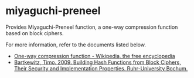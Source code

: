 # miyaguchi-preneel
Provides Miyaguchi-Preneel function, a one-way compression function based on block ciphers.

For more information, refer to the documents listed below.
* [One-way compression function - Wikipedia, the free encyclopedia](https://en.wikipedia.org/wiki/One-way_compression_function#Miyaguchi.E2.80.93Preneel)
* [Bartkewitz, Timo. 2009. Building Hash Functions from Block Ciphers, Their Security and Implementation Properties. Ruhr-University Bochum.](https://www.emsec.rub.de/media/crypto/attachments/files/2011/03/bartkewitz.pdf)
